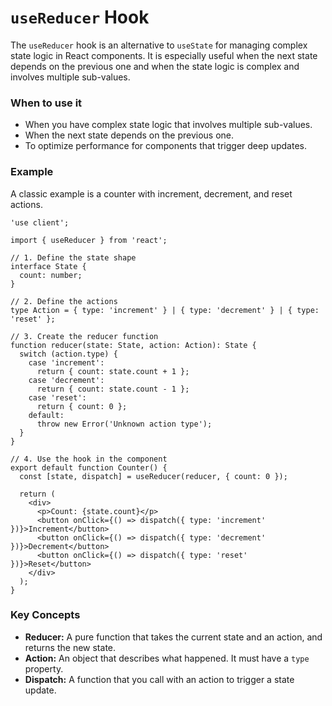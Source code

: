 
# `useReducer` Hook

The `useReducer` hook is an alternative to `useState` for managing complex state logic in React components. It is especially useful when the next state depends on the previous one and when the state logic is complex and involves multiple sub-values.

### When to use it
-   When you have complex state logic that involves multiple sub-values.
-   When the next state depends on the previous one.
-   To optimize performance for components that trigger deep updates.

### Example

A classic example is a counter with increment, decrement, and reset actions.

```tsx
'use client';

import { useReducer } from 'react';

// 1. Define the state shape
interface State {
  count: number;
}

// 2. Define the actions
type Action = { type: 'increment' } | { type: 'decrement' } | { type: 'reset' };

// 3. Create the reducer function
function reducer(state: State, action: Action): State {
  switch (action.type) {
    case 'increment':
      return { count: state.count + 1 };
    case 'decrement':
      return { count: state.count - 1 };
    case 'reset':
      return { count: 0 };
    default:
      throw new Error('Unknown action type');
  }
}

// 4. Use the hook in the component
export default function Counter() {
  const [state, dispatch] = useReducer(reducer, { count: 0 });

  return (
    <div>
      <p>Count: {state.count}</p>
      <button onClick={() => dispatch({ type: 'increment' })}>Increment</button>
      <button onClick={() => dispatch({ type: 'decrement' })}>Decrement</button>
      <button onClick={() => dispatch({ type: 'reset' })}>Reset</button>
    </div>
  );
}
```

### Key Concepts
-   **Reducer:** A pure function that takes the current state and an action, and returns the new state.
-   **Action:** An object that describes what happened. It must have a `type` property.
-   **Dispatch:** A function that you call with an action to trigger a state update.
